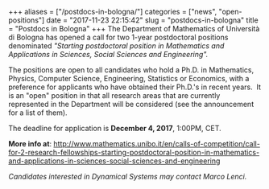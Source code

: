 +++
aliases = ["/postdocs-in-bologna/"]
categories = ["news", "open-positions"]
date = "2017-11-23 22:15:42"
slug = "postdocs-in-bologna"
title = "Postdocs in Bologna"
+++
The Department of Mathematics of Università di Bologna has opened a call
for two 1-year postdoctoral positions denominated *"Starting
postdoctoral position in Mathematics and Applications in Sciences,
Social Sciences and Engineering".*

The positions are open to all candidates who hold a Ph.D. in
Mathematics, Physics, Computer Science, Engineering, Statistics or
Economics, with a preference for applicants who have obtained their
Ph.D.'s in recent years.  It is an "open" position in that all research
areas that are currently represented in the Department will be
considered (see the announcement for a list of them).

The deadline for application is **December 4, 2017**, 1:00PM, CET.

**More info
at**: <http://www.mathematics.unibo.it/en/calls-of-competition/call-for-2-research-fellowships-starting-postdoctoral-position-in-mathematics-and-applications-in-sciences-social-sciences-and-engineering>

*Candidates interested in Dynamical Systems may contact Marco Lenci.*

 
